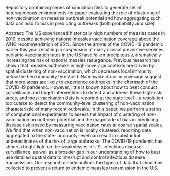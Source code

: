 Repository containing series of simulation files to generate set of heterogeneous environments for paper evaluating the role of clustering of non-vaccination on measles outbreak potential and how aggregating such data can lead to bias in predicting outbreaks (both probability and size).

Abstract:
The US experienced historically high numbers of measles cases in 2019, despite achieving national measles vaccination coverage above the WHO recommendation of 95%. Since the arrival of the COVID-19 pandemic earlier this year resulting in suspension of many clinical preventive services, pediatric vaccination rates in the US have fallen precipitously, dramatically increasing the risk of national measles resurgence. Previous research has shown that measles outbreaks in high-coverage contexts are driven by spatial clustering of non-vaccination, which decreases local immunity below the herd immunity threshold. Nationwide drops in coverage suggest that more areas are likely to experience outbreaks in the aftermath of the COVID-19 pandemic. However, little is known about how to best conduct surveillance and target interventions to detect and address these high-risk areas, and most vaccination data is reported at the state level –  a resolution too coarse to detect the community-level clustering of non-vaccination characteristic of many recent outbreaks. In this paper, we perform a series of computational experiments to assess the impact of clustering of non-vaccination on outbreak potential and the magnitude of bias in predicting disease risk posed by measuring vaccination rates at coarse spatial scales. We find that when non-vaccination is locally clustered, reporting data aggregated to the state- or county-level can result in substantial underestimates of the risk of large outbreaks. The COVID-19 pandemic has shone a bright light on the weaknesses in U.S. infectious disease surveillance, as well as a broader gap in our understanding of how to best use detailed spatial data to interrupt and control infectious disease transmission. Our research clearly outlines the types of data that should be collected to prevent a return to endemic measles transmission in the U.S.


